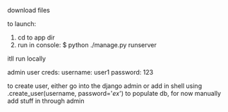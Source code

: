 download files

to launch:
1. cd to app dir
2. run in console: $ python ./manage.py runserver

itll run locally

admin user creds:
username: user1 password: 123

to create user, either go into the django admin or add in shell using .create_user(username, password='_ex_')
to populate db, for now manually add stuff in through admin 
